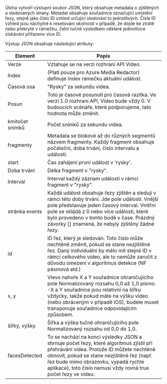 Úloha vytvoří výstupní soubor JSON, který obsahuje metadata o zjištěných a sledovaných strany. Metadat obsahuje souřadnice označující umístění řezy, stejně jako číslo ID vzhled určující sledování to jednotlivých. Čísla ID vzhled jsou náchylné k resetování okolností v případě, že dojde ke ztrátě nebo překryté v rámečku, čelní tučné výsledkem některé jednotlivce získávání přiřazeno více ID.

Výstup JSON obsahuje následující atributy:

| Element | Popis |
| --- | --- |
| Verze |Vztahuje se na verzi rozhraní API Video. |
| Index | (Platí pouze pro Azure Media Redactor) definuje index rámečku aktuální událost. |
| Časová osa |"Rysky" za sekundu videa. |
| Posun |Toto je časové posunutí pro časová razítka. Ve verzi 1.0 rozhraní API, Video bude vždy 0. V budoucích scénáře, které podporujeme, tato hodnota může změnit. |
| kmitočet snímků |Počet snímků za sekundu videa. |
| fragmenty |Metadata se blokové až do různých segmentů názvem fragmenty. Každý fragment obsahuje počáteční, doba trvání, číslo intervalu a událostí. |
| start |Čas zahájení první událost v 'rysky'. |
| Doba trvání |Délka fragment v "rysky". |
| Interval |Interval každý záznam události v rámci fragment v "rysky". |
| stránka events |Každá událost obsahuje řezy zjištěn a sledují v rámci této doby trvání. Jde pole událostí. Vnější pole představuje jeden časový interval. Vnitřní pole se skládá z 0 nebo více událostí, které bylo provedeno v tomto bodě v čase. Prázdný závorky [] znamená, že nebyly zjištěny žádné řezy. |
| id |ID řez, který je sledován. Toto číslo může nechtěně změnit, pokud se stane nezjištěné řez. Daný individuální by mělo mít stejné ID v rámci celkového video, ale to nemůže zaručit z důvodu omezení v algoritmus detekce (NF pásmová atd.) |
| x, y |Vlevo nahoře X a Y souřadnice ohraničujícího pole Normalizovaný rozsahu 0,0 až 1,0 písmo. <br/>-X a Y souřadnice jsou relativní na šířku vždycky, takže pokud máte na výšku video (nebo obráceným v případě iOS), budete muset transponuje souřadnice odpovídajícím způsobem. |
| šířky, výšky |Šířka a výška tučné ohraničujícího pole Normalizovaný rozsahu od 0,0 do 1,0. |
| facesDetected |To se nachází na konci výsledky JSON a shrnuje počet řezy, které algoritmus zjistil při přehrávání videa. Protože ID můžete nechtěně obnovit, pokud se stane nezjištěné řez (např. řez bude mimo obrazovku, vypadá rychle aplikace), toto číslo nemusí vždy rovná true počet řezy ve videu. |

